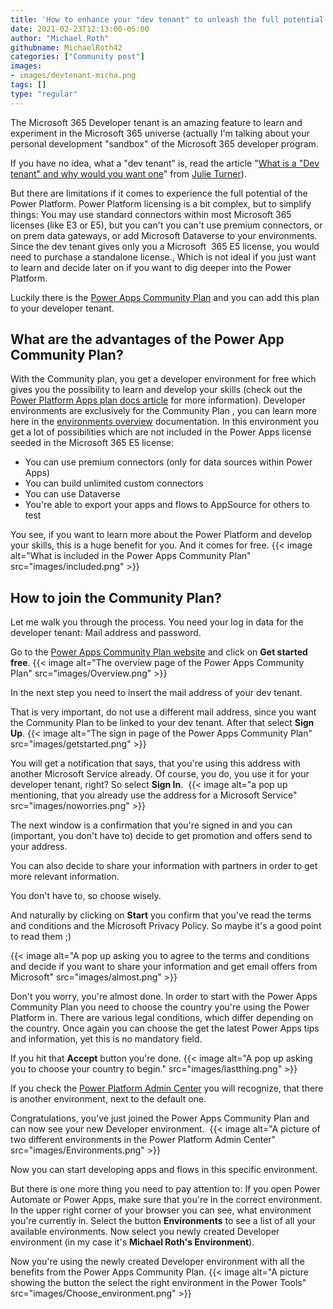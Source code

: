 ```yaml
---
title: 'How to enhance your "dev tenant" to unleash the full potential of the Power Platform'
date: 2021-02-23T12:13:00-05:00
author: "Michael Roth"
githubname: MichaelRoth42
categories: ["Community post"]
images:
- images/devtenant-micha.png
tags: []
type: "regular"
---
```


The Microsoft 365 Developer tenant is an amazing feature to learn and experiment in the Microsoft 365 universe (actually I'm talking about your personal development "sandbox" of the Microsoft 365 developer program. 

If you have no idea, what a "dev tenant" is, read the article "[What is a "Dev tenant" and why would you want one](https://techcommunity.microsoft.com/t5/microsoft-365-pnp-blog/what-is-a-dev-tenant-and-why-would-you-want-one/ba-p/2036610)" from [Julie Turner](https://github.com/juliemturner)). 

But there are limitations if it comes to experience the full potential of the Power Platform. Power Platform licensing is a bit complex, but to simplify things: You may use standard connectors within most Microsoft 365 licenses (like E3 or E5), but you can't you can't use premium connectors, or on prem data gateways, or add Microsoft Dataverse to your environments. Since the dev tenant gives only you a Microsoft  365 E5 license, you would need to purchase a standalone license., Which is not ideal if you just want to learn and decide later on if you want to dig deeper into the Power Platform.

Luckily there is the [Power Apps Community Plan](https://powerapps.microsoft.com/communityplan/) and you can add this plan to your developer tenant. 

## What are the advantages of the Power App Community Plan?

With the Community plan, you get a developer environment for free which gives you the possibility to learn and develop your skills (check out the [Power Platform Apps plan docs article](https://docs.microsoft.com/powerapps/maker/dev-community-plan) for more information). Developer environments are exclusively for the Community Plan , you can learn more here in the [environments overview](https://docs.microsoft.com/power-platform/admin/environments-overview) documentation. In this environment you get a lot of possibilities which are not included in the Power Apps license seeded in the Microsoft 365 E5 license:

-   You can use premium connectors (only for data sources within Power
    Apps)
-   You can build unlimited custom connectors
-   You can use Dataverse
-   You're able to export your apps and flows to AppSource for others to
    test

You see, if you want to learn more about the Power Platform and develop
your skills, this is a huge benefit for you. And it comes for free.
{{< image alt="What is included in the Power Apps Community Plan" src="images/included.png" >}}

## How to join the Community Plan?

Let me walk you through the process. You need your log in data for the
developer tenant: Mail address and password.

Go to the [Power Apps Community Plan
website](https://powerapps.microsoft.com/communityplan/) and click
on **Get started free**.
{{< image alt="The overview page of the Power Apps Community Plan" src="images/Overview.png" >}}

In the next step you need to insert the mail address of your dev tenant.

That is very important, do not use a different mail address, since you
want the Community Plan to be linked to your dev tenant. After that
select  **Sign Up**.
{{< image alt="The sign in page of the Power Apps Community Plan" src="images/getstarted.png" >}}

You will get a notification that says, that you're using this address
with another Microsoft Service already. Of course, you do, you use it
for your developer tenant, right? So select  **Sign In**. 
{{< image alt="a pop up mentioning, that you already use the address for a Microsoft Service" src="images/noworries.png" >}}

The next window is a confirmation that you're signed in and you can
(important, you don't have to) decide to get promotion and offers send
to your address.

You can also decide to share your information with partners in order to
get more relevant information.

You don't have to, so choose wisely.

And naturally by clicking on **Start** you confirm that you've read the
terms and conditions and the Microsoft Privacy Policy. So maybe it's a
good point to read them ;)

{{< image alt="A pop up asking you to agree to the terms and conditions and decide if you want to share your information and get email offers from Microsoft" src="images/almost.png" >}}

Don't you worry, you're almost done. In order to start with the Power
Apps Community Plan you need to choose the country you're using the
Power Platform in. There are various legal conditions, which differ
depending on the country. Once again you can choose the get the latest
Power Apps tips and information, yet this is no mandatory field.

If you hit that **Accept** button you're done.
{{< image alt="A pop up asking you to choose your country to begin." src="images/lastthing.png" >}}

If you check the [Power Platform Admin Center](https://aka.ms/ppac) you
will recognize, that there is another environment, next to the default
one.

Congratulations, you've just joined the Power Apps Community Plan and
can now see your new Developer environment. 
{{< image alt="A picture of two different environments in the Power Platform Admin Center" src="images/Environments.png" >}}

Now you can start developing apps and flows in this specific
environment.

But there is one more thing you need to pay attention to: If you open
Power Automate or Power Apps, make sure that you're in the correct
environment. In the upper right corner of your browser you can see, what
environment you're currently in. Select  the button **Environments** to
see a list of all your available environments. Now select you newly
created Developer environment (in my case it's **Michael Roth's
Environment**). 

Now you're using the newly created Developer environment
with all the benefits from the Power Apps Community Plan.
{{< image alt="A picture showing the button the select the right environment in the Power Tools" src="images/Choose_environment.png" >}}
